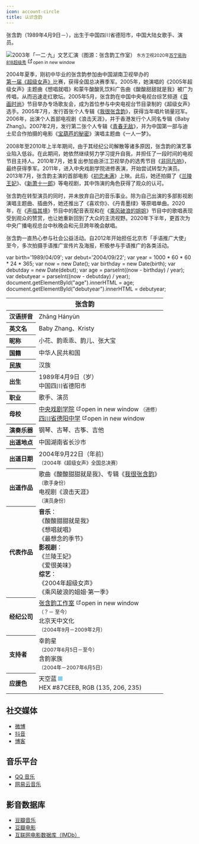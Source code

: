 ```yaml
---
icon: account-circle
title: 认识含韵
---
```


张含韵（1989年4月9日－），出生于中国四川省德阳市，中国大陆女歌手、演员。

<div class="intro-profile">
    <div class="custom-container center">
    <p>
        <img src="/images/intro/zhanghanyun.jpg" alt="2003年「一二·九」文艺汇演（图源：张含韵工作室）" loading="lazy">
        <small>
            东方卫视2020年<a href="https://www.bilibili.com/video/BV1H5411h7TC" title="苏宁易购818超级秀" target="_blank" rel="noopener">苏宁易购818超级秀</a>
            <span><svg class="external-link-icon" xmlns="http://www.w3.org/2000/svg" aria-hidden="true" focusable="false" x="0px" y="0px" viewBox="0 0 100 100" width="15" height="15"><path fill="currentColor" d="M18.8,85.1h56l0,0c2.2,0,4-1.8,4-4v-32h-8v28h-48v-48h28v-8h-32l0,0c-2.2,0-4,1.8-4,4v56C14.8,83.3,16.6,85.1,18.8,85.1z"></path><polygon fill="currentColor" points="45.7,48.7 51.3,54.3 77.2,28.5 77.2,37.2 85.2,37.2 85.2,14.9 62.8,14.9 62.8,22.9 71.5,22.9"></polygon></svg><span class="external-link-icon-sr-only">open in new window</span></span>
        </small>
    </p>
    </div>
</div>

2004年夏季，刚初中毕业的张含韵参加由中国湖南卫视举办的[第一届《超级女声》](/intro/timeline/04-debut/)比赛，获得全国总决赛季军。2005年，她演唱的《2005年超级女声》主题曲《想唱就唱》和蒙牛酸酸乳饮料广告曲《酸酸甜甜就是我》被广为传唱，从而迅速走红歌坛。2005年5月，张含韵在中国中央电视台综艺频道《[音画时尚](https://baike.baidu.com/item/音画时尚)》节目举办专场歌友会，成为首位参与中央电视台节目录制的《超级女声》选手。2005年7月，发行首张个人专辑《[我很张含韵](/music/album/album2.html)》，获得当年唱片销量冠军。2006年，出演个人首部电视剧《浪击天涯》，并于香港发行个人同名专辑《Baby Zhang》。2007年2月，发行第二张个人专辑《[青春无敌](/music/album/album5.html)》，并为中国第一部与迪士尼合作拍摄的电影《[宝葫芦的秘密](https://movie.douban.com/subject/1960298/)》演唱主题曲《一人一梦》。

2008年至2010年上半年期间，由于其经纪公司解散等诸多原因，张含韵的演艺事业陷入低谷。在此期间，她依然继续努力学习提升自我，并担任了一段时间的电视节目主持人。2010年7月，她复出参加由浙江卫视举办的选秀节目《[非同凡响](https://baike.baidu.com/item/非同凡响/7525553)》，最终获得季军。2011年，进入中央戏剧学院进修表演，开始尝试转型为演员。2013年7月，张含韵主演的首部电影《[初恋未满](https://movie.douban.com/subject/10833971/)》上映。此后，她还拍摄了《[兰陵王妃](https://movie.douban.com/subject/25023165/)》、《[新萧十一郎](https://movie.douban.com/subject/25966185/)》等电视剧，其中饰演的角色获得了观众的认可。

张含韵在转型演员的同时，并未放弃自己的音乐事业。除为自己出演的多部影视剧演唱主题曲、插曲外，她还推出了《喜欢你》、《丹青墨绿》等原唱单曲。2020年，在《[声临其境](https://baike.baidu.com/item/声临其境第三季)》节目中的配音表现和在《[乘风破浪的姐姐](https://baike.baidu.com/item/乘风破浪的姐姐第一季)》节目中的歌唱表现受到观众的赞赏，也让她重新回到了大众的主流视野。2020年下半年，更首次为中央广播电视总台中秋晚会和元旦跨年晚会献唱。

张含韵一直热心参与社会公益活动。自2012年开始担任北京市「手语推广大使」至今，多次拍摄手语推广宣传片及海报，积极参与手语推广的各类活动。

<table style="text-align:left; line-height:1.5em;">
<thead>
<tr>
    <th colspan="2" style="text-align:center; font-size:110%;">张含韵</th>
</tr>
</thead>
<tbody>
<tr>
    <th>汉语拼音</th>
    <td>Zhāng Hányùn</td>
</tr>
<tr>
    <th>英文名</th>
    <td>Baby Zhang、Kristy</td>
</tr>
<tr>
    <th>昵称</th>
    <td>小花、韵乖乖、韵儿、张大宝</td>
</tr>
<tr>
    <th>国籍</th>
    <td>中华人民共和国</td>
</tr>
<tr>
    <th>民族</th>
    <td>汉族</td>
</tr>
<tr>
    <th>出生</th>
    <td>
        1989年4月9日（<span id="age"></span>岁）<br/>
        中国四川省德阳市
    </td>
</tr>
<tr>
    <th>职业</th>
    <td>歌手、演员</td>
</tr>
<tr>
    <th>母校</th>
    <td>
        <a href="http://www.chntheatre.edu.cn" target="_blank" rel="noopener">中央戏剧学院</a>
        <span><svg class="external-link-icon" xmlns="http://www.w3.org/2000/svg" aria-hidden="true" focusable="false" x="0px" y="0px" viewBox="0 0 100 100" width="15" height="15"><path fill="currentColor" d="M18.8,85.1h56l0,0c2.2,0,4-1.8,4-4v-32h-8v28h-48v-48h28v-8h-32l0,0c-2.2,0-4,1.8-4,4v56C14.8,83.3,16.6,85.1,18.8,85.1z"></path><polygon fill="currentColor" points="45.7,48.7 51.3,54.3 77.2,28.5 77.2,37.2 85.2,37.2 85.2,14.9 62.8,14.9 62.8,22.9 71.5,22.9"></polygon></svg><span class="external-link-icon-sr-only">open in new window</span></span>
        <small>（进修）</small><br/>
        <a href="http://www.scdyzx.com/a/Show/jiechuxiaoyou/20140604/102.html" target="_blank" rel="noopener">四川省德阳中学</a>
        <span><svg class="external-link-icon" xmlns="http://www.w3.org/2000/svg" aria-hidden="true" focusable="false" x="0px" y="0px" viewBox="0 0 100 100" width="15" height="15"><path fill="currentColor" d="M18.8,85.1h56l0,0c2.2,0,4-1.8,4-4v-32h-8v28h-48v-48h28v-8h-32l0,0c-2.2,0-4,1.8-4,4v56C14.8,83.3,16.6,85.1,18.8,85.1z"></path><polygon fill="currentColor" points="45.7,48.7 51.3,54.3 77.2,28.5 77.2,37.2 85.2,37.2 85.2,14.9 62.8,14.9 62.8,22.9 71.5,22.9"></polygon></svg><span class="external-link-icon-sr-only">open in new window</span></span>
    </td>
</tr>
<tr>
    <th>演奏乐器</th>
    <td>钢琴、古琴、古筝、吉他</td>
</tr>
<tr>
    <th>出道地点</th>
    <td>中国湖南省长沙市</td>
</tr>
<tr>
    <th>出道日期</th>
    <td>
        2004年9月22日（<span id="debutyear"></span>年前）<br/>
        <small>（2004年《超级女声》全国总决赛）</small>
    </td>
</tr>
<tr>
    <th>出道作品</th>
    <td>
        歌曲《酸酸甜甜就是我》、专辑《<a href="/music/album/album2.html">我很张含韵</a>》<br/>
        <small>（歌手身份）</small><br/>
        电视剧《浪击天涯》<br/>
        <small>（演员身份）</small>
    </td>
</tr>
<tr>
    <th>代表作品</th>
    <td>
        <b>音乐</b>：<br/>
            《酸酸甜甜就是我》<br/>
            《想唱就唱》<br/>
            《最想念的季节》<br/>
        <b>影视剧</b>：<br/>
            《兰陵王妃》<br/>
            《爱很美味》<br/>
        <b>综艺</b>：<br/>
            《2004年超级女声》<br/>
            《乘风破浪的姐姐·第一季》<br/>
    </td>
</tr>
<tr>
    <th>经纪公司</th>
    <td>
        <a href="https://weibo.com/u/5664119488" target="_blank" rel="noopener">张含韵工作室</a>
        <span><svg class="external-link-icon" xmlns="http://www.w3.org/2000/svg" aria-hidden="true" focusable="false" x="0px" y="0px" viewBox="0 0 100 100" width="15" height="15"><path fill="currentColor" d="M18.8,85.1h56l0,0c2.2,0,4-1.8,4-4v-32h-8v28h-48v-48h28v-8h-32l0,0c-2.2,0-4,1.8-4,4v56C14.8,83.3,16.6,85.1,18.8,85.1z"></path><polygon fill="currentColor" points="45.7,48.7 51.3,54.3 77.2,28.5 77.2,37.2 85.2,37.2 85.2,14.9 62.8,14.9 62.8,22.9 71.5,22.9"></polygon></svg><span class="external-link-icon-sr-only">open in new window</span></span>
        <br/>
        <small>（？－ 至今）</small><br/>
        北京天中文化<br/>
        <small>（2004年9月－2009年2月）</small>
    </td>
</tr>
<tr>
    <th>支持者</th>
    <td>
        幸韵星<br/>
        <small>（2007年6月5日－至今）</small><br/>
        含韵家族<br/>
        <small>（2004年－2007年6月5日）</small><br/>
    </td>
</tr>
<tr>
    <th>应援色</th>
    <td>
        天空蓝 <div style="width: 12px;height: 12px;background-color: #87CEEB; display: inline-block"></div><br/>
        HEX #87CEEB, RGB (135, 206, 235) 
    </td>
</tr>
</tbody>
<component :is="'script'">
    var birth='1989/04/09';
    var debut='2004/09/22';
    var year = 1000 * 60 * 60 * 24 * 365;
    var now = new Date();
    var birthday = new Date(birth);
    var debutday = new Date(debut);
    var age = parseInt((now - birthday) / year);
    var debutyear = parseInt((now - debutday) / year);
    document.getElementById("age").innerHTML = age;
    document.getElementById("debutyear").innerHTML = debutyear;
</component>
</table>

## 社交媒体

- [微博](https://weibo.com/zhanghanyun)
- [抖音](https://v.douyin.com/e9kUKxe)
- [博客](http://blog.sina.com.cn/zhanghanyun)<Badge text="不再更新" type="warning"/>

## 音乐平台

- [QQ 音乐](https://y.qq.com/n/ryqq/singer/003hP1b82zqCtm)<Badge text="主要音源" type="tip"/>
- [网易云音乐](https://music.163.com/#/artist?id=10583)

## 影音数据库

- [豆瓣音乐](https://music.douban.com/musician/104835/)
- [豆瓣电影](https://movie.douban.com/celebrity/1312921/)
- [互联网电影数据库（IMDb）](https://www.imdb.com/name/nm07479446/)